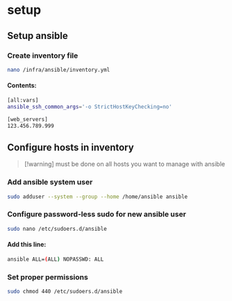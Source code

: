 # setup

## Setup ansible

### Create inventory file

```bash
nano /infra/ansible/inventory.yml
```

#### Contents:

```bash
[all:vars]
ansible_ssh_common_args='-o StrictHostKeyChecking=no'

[web_servers]
123.456.789.999
```

## Configure hosts in inventory

>[!warning] must be done on all hosts you want to manage with ansible

### Add ansible system user

```bash
sudo adduser --system --group --home /home/ansible ansible
```

### Configure password-less sudo for new ansible user

```bash
sudo nano /etc/sudoers.d/ansible
```

#### Add this line:

```bash
ansible ALL=(ALL) NOPASSWD: ALL
```

### Set proper permissions

```bash
sudo chmod 440 /etc/sudoers.d/ansible
```
